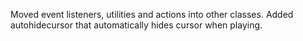 Moved event listeners, utilities and actions into other classes.
Added autohidecursor that automatically hides cursor when playing.
